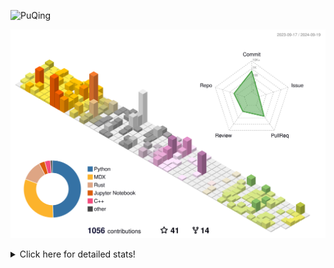 ![PuQing](https://user-images.githubusercontent.com/27223114/171565019-9a56fae6-b08b-421f-99db-7e830da42371.png)

![](./profile-3d-contrib/profile-season-animate.svg)

<details>
<summary>Click here for detailed stats!</summary>

<!--START_SECTION:waka-->
![Lines of code](https://img.shields.io/badge/From%20Hello%20World%20I%27ve%20Written-1.4%20million%20lines%20of%20code-blue)

**🐱 My GitHub Data** 

> 📦 401.9 kB Used in GitHub's Storage 
 > 
> 🏆 512 Contributions in the Year 2024
 > 
> 🚫 Not Opted to Hire
 > 
> 📜 56 Public Repositories 
 > 
> 🔑 29 Private Repositories 
 > 
**I'm an Early 🐤** 

```text
🌞 Morning                469 commits         ██░░░░░░░░░░░░░░░░░░░░░░░   06.05 % 
🌆 Daytime                3485 commits        ███████████░░░░░░░░░░░░░░   44.99 % 
🌃 Evening                1774 commits        ██████░░░░░░░░░░░░░░░░░░░   22.90 % 
🌙 Night                  2019 commits        ███████░░░░░░░░░░░░░░░░░░   26.06 % 
```


📊 **This Week I Spent My Time On** 

```text
💬 Programming Languages: 
C++                      9 hrs 36 mins       █████░░░░░░░░░░░░░░░░░░░░   20.21 % 
Browsing                 8 hrs 33 mins       █████░░░░░░░░░░░░░░░░░░░░   18.01 % 
Python                   6 hrs 37 mins       ███░░░░░░░░░░░░░░░░░░░░░░   13.93 % 
GitHubing                6 hrs 33 mins       ███░░░░░░░░░░░░░░░░░░░░░░   13.79 % 
Searching                4 hrs 4 mins        ██░░░░░░░░░░░░░░░░░░░░░░░   08.56 % 

🔥 Editors: 
Chrome                   23 hrs 37 mins      ████████████░░░░░░░░░░░░░   49.72 % 
VS Code                  22 hrs 10 mins      ████████████░░░░░░░░░░░░░   46.65 % 
fish                     1 hr 43 mins        █░░░░░░░░░░░░░░░░░░░░░░░░   03.63 % 

💻 Operating System: 
Mac                      25 hrs 26 mins      █████████████░░░░░░░░░░░░   53.53 % 
WSL                      20 hrs 11 mins      ███████████░░░░░░░░░░░░░░   42.48 % 
Linux                    1 hr 45 mins        █░░░░░░░░░░░░░░░░░░░░░░░░   03.71 % 
Windows                  8 mins              ░░░░░░░░░░░░░░░░░░░░░░░░░   00.28 % 
```


<!--END_SECTION:waka-->
</details>
